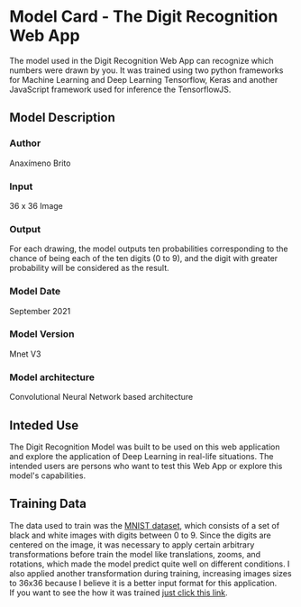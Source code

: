 # Model Card - The Digit Recognition Web App

The model used in the Digit Recognition Web App can recognize which numbers were drawn by you. It was trained using two python frameworks for Machine Learning and Deep Learning Tensorflow, Keras and another JavaScript framework used for inference the TensorflowJS.

## Model Description

### Author

Anaxímeno Brito

### Input

36 x 36 Image

### Output

For each drawing, the model outputs ten probabilities corresponding to the chance of being each of the ten digits (0 to 9), and the digit with greater probability will be considered as the result.

### Model Date

September 2021

### Model Version

Mnet V3

### Model architecture

Convolutional Neural Network based architecture


## Inteded Use

The Digit Recognition Model was built to be used on this web application and explore the application of Deep Learning in real-life situations. The intended users are persons who want to test this Web App or explore this model's capabilities.


## Training Data

The data used to train was the [MNIST dataset](http://yann.lecun.com/exdb/mnist/ "Mnist Dataset"), which consists of a set of black and white images with digits between 0 to 9. Since the digits are centered on the image, it was necessary to apply certain arbitrary transformations before train the model like translations, zooms, and rotations, which made the model predict quite well on different conditions. I also applied another transformation during training, increasing images sizes to 36x36 because I believe it is a better input format for this application.  
If you want to see the how it was trained [just click this link](https://colab.research.google.com/gist/anaximeno/822f126f1c6642028e29b46f0d801b9c/trainingthedigitmodel.ipynb "Training Digit Model V5").

